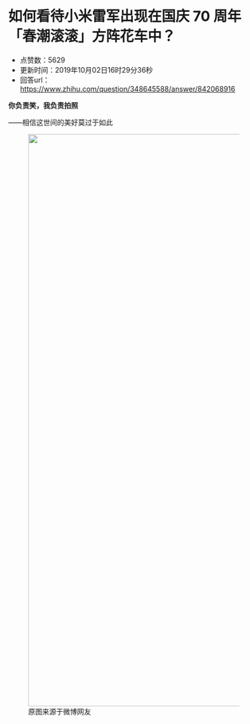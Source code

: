 # 如何看待小米雷军出现在国庆 70 周年「春潮滚滚」方阵花车中？
- 点赞数：5629
- 更新时间：2019年10月02日16时29分36秒
- 回答url：https://www.zhihu.com/question/348645588/answer/842068916
<body>
 <p data-pid="gMPYa4xd"><b>你负责笑，我负责拍照</b></p>
 <p data-pid="IzzqhP58">——相信这世间的美好莫过于如此</p>
 <figure data-size="normal">
  <img src="https://picx.zhimg.com/50/v2-7fe187105769d71ba836cfa235660122_720w.jpg?source=1940ef5c" data-rawwidth="1147" data-rawheight="564" data-size="normal" data-original-token="v2-d344d805e229a8fefea688a34ebbfec1" data-default-watermark-src="https://picx.zhimg.com/50/v2-56c4800f7d2e7bf06c69a8dbf060895f_720w.jpg?source=1940ef5c" class="origin_image zh-lightbox-thumb" width="1147" data-original="https://pic1.zhimg.com/v2-7fe187105769d71ba836cfa235660122_r.jpg?source=1940ef5c">
  <figcaption>
   原图来源于微博网友
  </figcaption>
 </figure>
 <p></p>
</body>